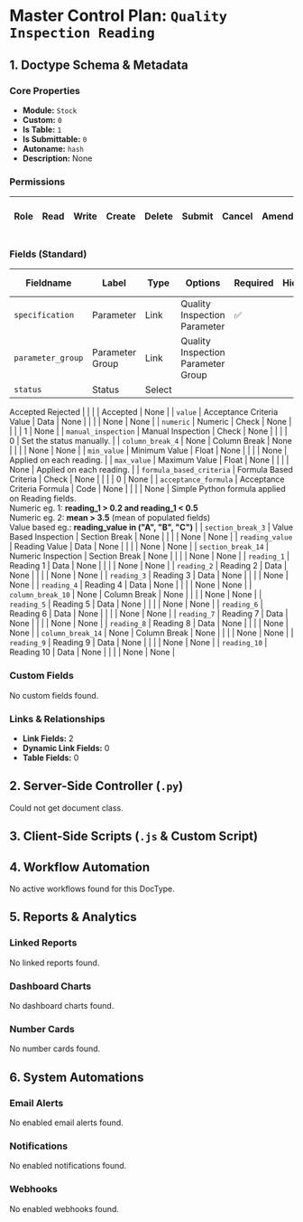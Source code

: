 # Master Control Plan: `Quality Inspection Reading`

## 1. Doctype Schema & Metadata

### Core Properties
- **Module:** `Stock`
- **Custom:** `0`
- **Is Table:** `1`
- **Is Submittable:** `0`
- **Autoname:** `hash`
- **Description:** None

### Permissions
| Role | Read | Write | Create | Delete | Submit | Cancel | Amend | Report | Import | Export | Print | Email | Share | Set User Perms |
|---|---|---|---|---|---|---|---|---|---|---|---|---|---|---|


### Fields (Standard)
| Fieldname | Label | Type | Options | Required | Hidden | Read Only | Default | Description |
|---|---|---|---|---|---|---|---|---|
| `specification` | Parameter | Link | Quality Inspection Parameter | ✅ |  |  | None | None |
| `parameter_group` | Parameter Group | Link | Quality Inspection Parameter Group |  |  | ✅ | None | None |
| `status` | Status | Select | 
Accepted
Rejected |  |  |  | Accepted | None |
| `value` | Acceptance Criteria Value | Data | None |  |  |  | None | None |
| `numeric` | Numeric | Check | None |  |  |  | 1 | None |
| `manual_inspection` | Manual Inspection | Check | None |  |  |  | 0 | Set the status manually. |
| `column_break_4` | None | Column Break | None |  |  |  | None | None |
| `min_value` | Minimum Value | Float | None |  |  |  | None | Applied on each reading. |
| `max_value` | Maximum Value | Float | None |  |  |  | None | Applied on each reading. |
| `formula_based_criteria` | Formula Based Criteria | Check | None |  |  |  | 0 | None |
| `acceptance_formula` | Acceptance Criteria Formula | Code | None |  |  |  | None | Simple Python formula applied on Reading fields.<br> Numeric eg. 1: <b>reading_1 &gt; 0.2 and reading_1 &lt; 0.5</b><br>
Numeric eg. 2: <b>mean &gt; 3.5</b> (mean of populated fields)<br>
Value based eg.:  <b>reading_value in ("A", "B", "C")</b> |
| `section_break_3` | Value Based Inspection | Section Break | None |  |  |  | None | None |
| `reading_value` | Reading Value | Data | None |  |  |  | None | None |
| `section_break_14` | Numeric Inspection | Section Break | None |  |  |  | None | None |
| `reading_1` | Reading 1 | Data | None |  |  |  | None | None |
| `reading_2` | Reading 2 | Data | None |  |  |  | None | None |
| `reading_3` | Reading 3 | Data | None |  |  |  | None | None |
| `reading_4` | Reading 4 | Data | None |  |  |  | None | None |
| `column_break_10` | None | Column Break | None |  |  |  | None | None |
| `reading_5` | Reading 5 | Data | None |  |  |  | None | None |
| `reading_6` | Reading 6 | Data | None |  |  |  | None | None |
| `reading_7` | Reading 7 | Data | None |  |  |  | None | None |
| `reading_8` | Reading 8 | Data | None |  |  |  | None | None |
| `column_break_14` | None | Column Break | None |  |  |  | None | None |
| `reading_9` | Reading 9 | Data | None |  |  |  | None | None |
| `reading_10` | Reading 10 | Data | None |  |  |  | None | None |


### Custom Fields
No custom fields found.


### Links & Relationships
- **Link Fields:** 2
- **Dynamic Link Fields:** 0
- **Table Fields:** 0

## 2. Server-Side Controller (`.py`)
Could not get document class.


## 3. Client-Side Scripts (`.js` & Custom Script)




## 4. Workflow Automation
No active workflows found for this DocType.


## 5. Reports & Analytics
### Linked Reports
No linked reports found.


### Dashboard Charts
No dashboard charts found.


### Number Cards
No number cards found.


## 6. System Automations
### Email Alerts
No enabled email alerts found.


### Notifications
No enabled notifications found.


### Webhooks
No enabled webhooks found.
